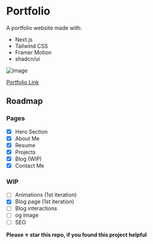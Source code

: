 # Portfolio

A portfolio website made with:

- Next.js
- Tailwind CSS
- Framer Motion
- shadcn/ui

![image](https://github.com/user-attachments/assets/b6eb0ff5-884a-46e7-85c6-e3094555f575)

[Portfolio Link](https://zackozack.xyz)

## Roadmap

### Pages

- [x] Hero Section
- [x] About Me
- [x] Resume
- [x] Projects
- [x] Blog (WIP)
- [x] Contact Me

### WIP

- [ ] Animations (1st iteration)
- [x] Blog page (1st iteration)
- [ ] Blog interactions
- [ ] og Image
- [ ] SEO

**Please ⭐ star this repo, if you found this project helpful**
